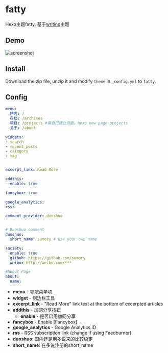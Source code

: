 # fatty

Hexo主题fatty, 基于[writing](https://github.com/yunlzheng/hexo-themes)主题

## Demo

![screenshot](https://raw.github.com/sumory/hexo-theme-fatty/master/source/css/img/demo.png)


## Install

Download the zip file, unzip it and modify `theme` in `_config.yml` to `fatty`.


## Config

``` yaml
menu:
  博客: /
  存档: /archives
  项目: /projects #需自己建立页面，hexo new page projects
  关于: /about

widgets:
- search
- recent_posts
- category
- tag


excerpt_link: Read More

addthis:
  enable: true

fancybox: true

google_analytics:
rss:

comment_provider: duoshuo


# Duoshuo comment
duoshuo:
  short_name: sumory # use your own name

society:
  enable: true
  github: https://github.com/sumory
  weibo: http://weibo.com/***

#About Page
about:
  name:
```

- **menu** - 导航菜单项
- **widget** - 侧边栏工具
- **excerpt_link** - "Read More" link text at the bottom of excerpted articles
- **addthis** - 加网分享按钮
  - **enable** - 是否启用加网分享
- **fancybox** - Enable [Fancybox]
- **google_analytics** - Google Analytics ID
- **rss** - RSS subscription link (change if using Feedburner)
- **duoshuo**: 国内还是用多说来的比较稳定
- **short_name**: 在多说注册的short_name 
